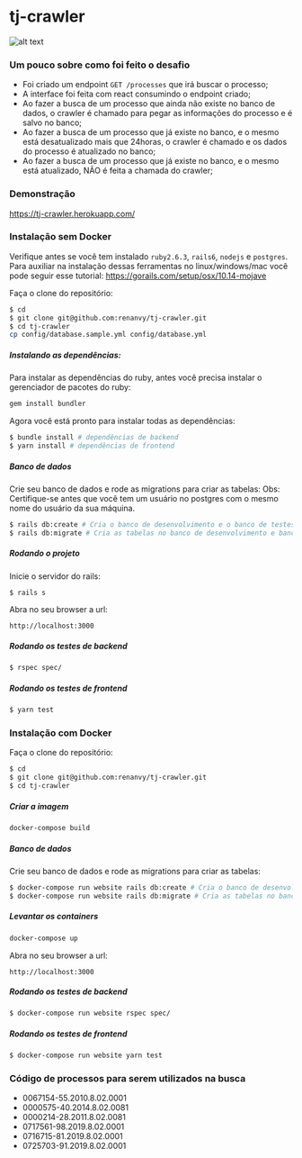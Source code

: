 # tj-crawler

![alt text](https://i.imgur.com/k6ciXao.png)

### Um pouco sobre como foi feito o desafio ###

- Foi criado um endpoint `GET /processes` que irá buscar o processo;
- A interface foi feita com react consumindo o endpoint criado;
- Ao fazer a busca de um processo que ainda não existe no banco de dados, o crawler é chamado para pegar as informações do processo e é salvo no banco;
- Ao fazer a busca de um processo que já existe no banco, e o mesmo está desatualizado mais que 24horas, o crawler é chamado e os dados do processo é atualizado no banco;
- Ao fazer a busca de um processo que já existe no banco, e o mesmo está atualizado, NÃO é feita a chamada do crawler;

### Demonstração ###
https://tj-crawler.herokuapp.com/

### Instalação sem Docker

Verifique antes se você tem instalado `ruby2.6.3`, `rails6`, `nodejs` e `postgres`. Para auxiliar na instalação dessas ferramentas no linux/windows/mac você pode seguir esse tutorial: https://gorails.com/setup/osx/10.14-mojave

Faça o clone do repositório:

```sh
$ cd
$ git clone git@github.com:renanvy/tj-crawler.git
$ cd tj-crawler
cp config/database.sample.yml config/database.yml
```

##### Instalando as dependências:

Para instalar as dependências do ruby, antes você precisa instalar o gerenciador de pacotes do ruby:

```sh
gem install bundler
```

Agora você está pronto para instalar todas as dependências:

```sh
$ bundle install # dependências de backend
$ yarn install # dependências de frontend
```

##### Banco de dados

Crie seu banco de dados e rode as migrations para criar as tabelas:
Obs: Certifique-se antes que você tem um usuário no postgres com o mesmo nome do usuário da sua máquina.

```sh
$ rails db:create # Cria o banco de desenvolvimento e o banco de testes
$ rails db:migrate # Cria as tabelas no banco de desenvolvimento e banco de testes
```

##### Rodando o projeto

Inicie o servidor do rails:

```sh
$ rails s
```

Abra no seu browser a url:

`http://localhost:3000`

##### Rodando os testes de backend

```sh
$ rspec spec/
```

##### Rodando os testes de frontend

```sh
$ yarn test
```

### Instalação com Docker

Faça o clone do repositório:

```sh
$ cd
$ git clone git@github.com:renanvy/tj-crawler.git
$ cd tj-crawler
```

##### Criar a imagem

```sh
docker-compose build
```

##### Banco de dados

Crie seu banco de dados e rode as migrations para criar as tabelas:

```sh
$ docker-compose run website rails db:create # Cria o banco de desenvolvimento e o banco de testes
$ docker-compose run website rails db:migrate # Cria as tabelas no banco de desenvolvimento e banco de testes
```

##### Levantar os containers

```sh
docker-compose up
```

Abra no seu browser a url:

`http://localhost:3000`

##### Rodando os testes de backend

```sh
$ docker-compose run website rspec spec/
```

##### Rodando os testes de frontend

```sh
$ docker-compose run website yarn test
```

### Código de processos para serem utilizados na busca ###

- 0067154-55.2010.8.02.0001
- 0000575-40.2014.8.02.0081
- 0000214-28.2011.8.02.0081
- 0717561-98.2019.8.02.0001
- 0716715-81.2019.8.02.0001
- 0725703-91.2019.8.02.0001
